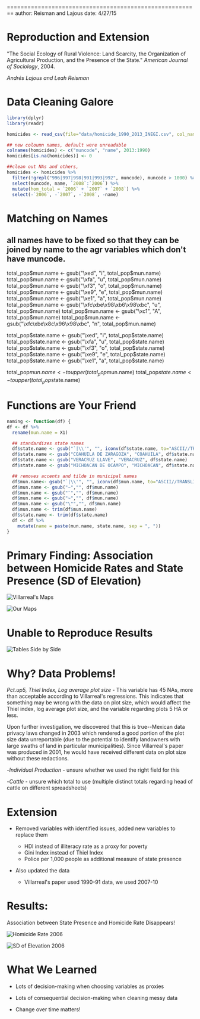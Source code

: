 
========================================================
author: Reisman and Lajous
date: 4/27/15

Reproduction and Extension
========================================================


 "The Social Ecology of Rural Violence: Land Scarcity, 
 the Organization of Agricultural Production, and the 
 Presence of the State." *American Journal of Sociology*, 2004.

*Andrés Lajous and Leah Reisman*

Data Cleaning Galore
========================================================

```r
library(dplyr)
library(readr)
```


```r
homicides <- read_csv(file="data/homicide_1990_2013_INEGI.csv", col_names = FALSE, skip = 6)

## new coloumn names, default were unreadable
colnames(homicides) <- c("muncode", "name", 2013:1990)
homicides[is.na(homicides)] <- 0

##clean out NAs and others, 
homicides <- homicides %>%
  filter(!grepl("996|997|998|991|993|992", muncode), muncode > 1000) %>%
  select(muncode, name, `2008`:`2006`) %>%
  mutate(hom_total = `2006` + `2007` + `2008`) %>%
  select(-`2006`, -`2007`, -`2008`, -name)
```

Matching on Names
========================================================

## all names have to be fixed so that they can be joined by name to the agr variables which don't have muncode.
total_pop$mun.name <- gsub("\xed", "i", total_pop$mun.name)
total_pop$mun.name <- gsub("\xfa", "u", total_pop$mun.name)
total_pop$mun.name <- gsub("\xf3", "o", total_pop$mun.name)
total_pop$mun.name <- gsub("\xe9", "e", total_pop$mun.name)
total_pop$mun.name <- gsub("\xe1", "a", total_pop$mun.name)
total_pop$mun.name <- gsub("\xfc\xbe\x98\xb6\x98\xbc", "u", total_pop$mun.name)
total_pop$mun.name <- gsub("\xc1", "A", total_pop$mun.name)
total_pop$mun.name <- gsub("\xfc\xbe\x8c\x96\x98\xbc", "n", total_pop$mun.name)

total_pop$state.name <- gsub("\xed", "i", total_pop$state.name)
total_pop$state.name <- gsub("\xfa", "u", total_pop$state.name)
total_pop$state.name <- gsub("\xf3", "o", total_pop$state.name)
total_pop$state.name <- gsub("\xe9", "e", total_pop$state.name)
total_pop$state.name <- gsub("\xe1", "a", total_pop$state.name)

total_pop$mun.name <- toupper(total_pop$mun.name)
total_pop$state.name <- toupper(total_pop$state.name)

Functions are Your Friend
========================================================


```r
naming <- function(df) {
df <- df %>%
  rename(mun.name = X1)

  ## standardizes state names
  df$state.name <- gsub("`|\\'", "", iconv(df$state.name, to="ASCII//TRANSLIT"))
  df$state.name <- gsub("COAHUILA DE ZARAGOZA", "COAHUILA", df$state.name)
  df$state.name <- gsub("VERACRUZ LLAVE", "VERACRUZ", df$state.name)
  df$state.name <- gsub("MICHOACAN DE OCAMPO", "MICHOACAN", df$state.name)

  ## removes accents and tilde in municipal names
  df$mun.name<- gsub("`|\\'", "", iconv(df$mun.name, to="ASCII//TRANSLIT"))
  df$mun.name <- gsub("~","", df$mun.name)
  df$mun.name <- gsub("¨","", df$mun.name)
  df$mun.name <- gsub("~","", df$mun.name)
  df$mun.name <- gsub("\"","", df$mun.name)
  df$mun.name <- trim(df$mun.name)
  df$state.name <- trim(df$state.name)
  df <- df %>%
    mutate(name = paste(mun.name, state.name, sep = ", "))
}
```

Primary Finding: Association between Homicide Rates and State Presence (SD of Elevation)
========================================================

![Villarreal's Maps](data/combined.png)

![Our Maps](data/combined_new.png)

Unable to Reproduce Results
========================================================

![Tables Side by Side](data/combined_tables.png)

Why? Data Problems!
========================================================

*Pct.up5, Thiel Index, Log average plot size* - This variable has 45 NAs, more than acceptable according to Villarreal's regressions. This indicates that something may be wrong with the data on plot size, which would affect the Thiel index, log average plot size, and the variable regarding plots 5 HA or less. 

Upon further investigation, we discovered that this is true--Mexican data privacy laws changed in 2003 which rendered a good portion of the plot size data unreportable (due to the potential to identify landowners with large swaths of land in particular municipalities). Since Villarreal's paper was produced in 2001, he would have received different data on plot size without these redactions.

-*Individual Production* - unsure whether we used the right field for this

-*Cattle* - unsure which total to use (multiple distinct totals regarding head of cattle on different spreadsheets)

Extension
========================================================

- Removed variables with identified issues, added new variables to replace them
  * HDI instead of illiteracy rate as a proxy for poverty
  * Gini Index instead of Thiel Index
  * Police per 1,000 people as additional measure of state presence


- Also updated the data
  * Villarreal's paper used 1990-91 data, we used 2007-10

Results: 
========================================================

Association between State Presence and Homicide Rate Disappears!

![Homicide Rate 2006](map_hom2008.png)

![SD of Elevation 2006](map_sdelev2008.png)

What We Learned
========================================================

- Lots of decision-making when choosing variables as proxies

- Lots of consequential decision-making when cleaning messy data

- Change over time matters!
